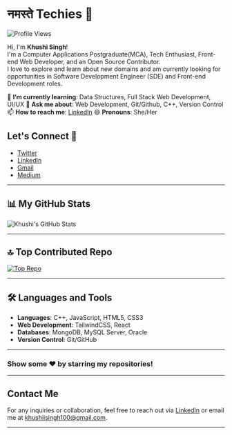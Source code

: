 # नमस्ते Techies 👋

![Profile Views](https://hits.sh/khushis28.svg?style=for-the-badge&label=PROFILE+VIEWS&color=blue&logo=github)

Hi, I'm **Khushi Singh**!  
I'm a Computer Applications Postgraduate(MCA), Tech Enthusiast, Front-end Web Developer, and an Open Source Contributor.  
I love to explore and learn about new domains and am currently looking for opportunities in Software Development Engineer (SDE) and Front-end Development roles.  

🌱 **I’m currently learning**: Data Structures, Full Stack Web Development, UI/UX
💬 **Ask me about**: Web Development, Git/Github, C++, Version Control  
📫 **How to reach me**: [LinkedIn](https://www.linkedin.com/in/khushisingh2873/)
😄 **Pronouns**: She/Her

## Let's Connect 🤝
- [Twitter]([https://twitter.com/Khushisingh028](https://x.com/KhushiSingh028))
- [LinkedIn]([https://www.linkedin.com/in/khushisingh2873/)
- [Gmail](mailto:khushiisingh100@gmail.com)
- [Medium]((https://medium.com/@khushis287))

---

## 📊 My GitHub Stats

![Khushi's GitHub Stats](https://github-readme-stats.vercel.app/api?username=khushis28&show_icons=true&theme=radical)

---

## 🔝 Top Contributed Repo

[![Top Repo](https://github-readme-stats.vercel.app/api/pin/?username=khushis28&repo=your-repo-name)](https://github.com/khushis28/your-repo-name)

---

## 🛠️ Languages and Tools

- **Languages**: C++, JavaScript, HTML5, CSS3
- **Web Development**: TailwindCSS, React
- **Databases**: MongoDB, MySQL Server, Oracle
- **Version Control**: Git/GitHub

---

### Show some ❤️ by starring my repositories!

---

## Contact Me

For any inquiries or collaboration, feel free to reach out via [LinkedIn](https://www.linkedin.com/in/khushisingh2873/) or email me at [khushiisingh100@gmail.com](mailto:khushiisingh100@gmail.com).

---


